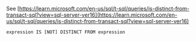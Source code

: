 See [https://learn.microsoft.com/en-us/sql/t-sql/queries/is-distinct-from-transact-sql?view=sql-server-ver16](https://learn.microsoft.com/en-us/sql/t-sql/queries/is-distinct-from-transact-sql?view=sql-server-ver16)
```
expression IS [NOT] DISTINCT FROM expression
```
